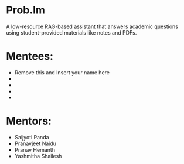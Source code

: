 # Prob.lm

A low-resource RAG-based assistant that answers academic questions using student-provided materials like notes and PDFs.

# Mentees:

- Remove this and Insert your name here
-
-
-
-

# Mentors:

- Saijyoti Panda
- Pranavjeet Naidu
- Pranav Hemanth
- Yashmitha Shailesh
